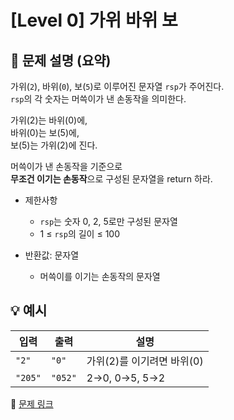 # [Level 0] 가위 바위 보

## 📝 문제 설명 (요약)
가위(`2`), 바위(`0`), 보(`5`)로 이루어진 문자열 `rsp`가 주어진다.  
`rsp`의 각 숫자는 머쓱이가 낸 손동작을 의미한다.

가위(2)는 바위(0)에,  
바위(0)는 보(5)에,  
보(5)는 가위(2)에 진다.

머쓱이가 낸 손동작을 기준으로  
**무조건 이기는 손동작**으로 구성된 문자열을 return 하라.

- 제한사항  
  - `rsp`는 숫자 0, 2, 5로만 구성된 문자열  
  - 1 ≤ `rsp`의 길이 ≤ 100  

- 반환값: 문자열  
  - 머쓱이를 이기는 손동작의 문자열

## 💡 예시
| 입력 | 출력 | 설명 |
|------|------|------|
| `"2"` | `"0"` | 가위(2)를 이기려면 바위(0) |
| `"205"` | `"052"` | 2→0, 0→5, 5→2 |

🔗 [문제 링크](https://school.programmers.co.kr/learn/courses/30/lessons/120839)
